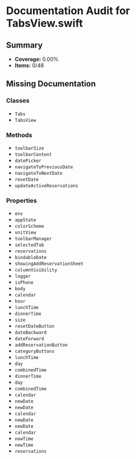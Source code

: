 # Documentation Audit for TabsView.swift

## Summary

- **Coverage:** 0.00%
- **Items:** 0/48

## Missing Documentation

### Classes
- `Tabs`
- `TabsView`

### Methods
- `toolbarSize`
- `toolbarContent`
- `datePicker`
- `navigateToPreviousDate`
- `navigateToNextDate`
- `resetDate`
- `updateActiveReservations`

### Properties
- `env`
- `appState`
- `colorScheme`
- `unitView`
- `toolbarManager`
- `selectedTab`
- `reservations`
- `bindableDate`
- `showingAddReservationSheet`
- `columnVisibility`
- `logger`
- `isPhone`
- `body`
- `calendar`
- `hour`
- `lunchTime`
- `dinnerTime`
- `size`
- `resetDateButton`
- `dateBackward`
- `dateForward`
- `addReservationButton`
- `categoryButtons`
- `lunchTime`
- `day`
- `combinedTime`
- `dinnerTime`
- `day`
- `combinedTime`
- `calendar`
- `newDate`
- `newDate`
- `calendar`
- `newDate`
- `newDate`
- `calendar`
- `newTime`
- `newTime`
- `reservations`
